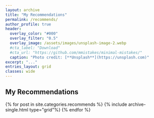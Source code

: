 ```yaml
---
layout: archive
title: "My Recommendations"
permalink: /recommends/
author_profile: true
header:
  overlay_color: "#000"
  overlay_filter: "0.5"
  overlay_image: /assets/images/unsplash-image-2.webp
  #cta_label: "Download"
  #cta_url: "https://github.com/mmistakes/minimal-mistakes/"
  caption: "Photo credit: [**Unsplash**](https://unsplash.com)"
excerpt: "..."
entries_layout: grid
classes: wide
---
```


<h2>My Recommendations</h2>
{% for post in site.categories.recommends %}
  {% include archive-single.html type="grid"%}
{% endfor %}

<!-- type="grid" ekleyince post'lara thumnail ekleniyor. Bak: https://github.com/mmistakes/minimal-mistakes/issues/892 -->

